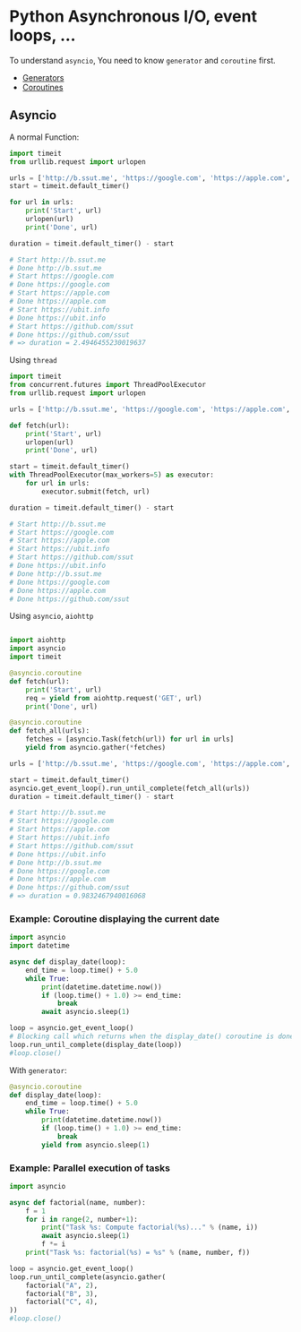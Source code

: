 # Python Asynchronous I/O, event loops, ...


To understand ```asyncio```, You need to know ```generator``` and ```coroutine``` first.

* [Generators](https://github.com/pydemia/Python3/blob/master/scripts/python_programming/Functions_01_basics.md#generators)
* [Coroutines](https://github.com/pydemia/Python3/blob/master/scripts/python_programming/ControlFlow_03_coroutine.md#coroutine)


## Asyncio


A normal Function:

```python
import timeit
from urllib.request import urlopen

urls = ['http://b.ssut.me', 'https://google.com', 'https://apple.com', 'https://ubit.info', 'https://github.com/ssut']
start = timeit.default_timer()

for url in urls:
    print('Start', url)
    urlopen(url)
    print('Done', url)

duration = timeit.default_timer() - start 

# Start http://b.ssut.me
# Done http://b.ssut.me
# Start https://google.com
# Done https://google.com
# Start https://apple.com
# Done https://apple.com
# Start https://ubit.info
# Done https://ubit.info
# Start https://github.com/ssut
# Done https://github.com/ssut
# => duration = 2.4946455230019637
```


Using ```thread```

```python
import timeit
from concurrent.futures import ThreadPoolExecutor
from urllib.request import urlopen

urls = ['http://b.ssut.me', 'https://google.com', 'https://apple.com', 'https://ubit.info', 'https://github.com/ssut']

def fetch(url):
    print('Start', url)
    urlopen(url)
    print('Done', url)

start = timeit.default_timer()
with ThreadPoolExecutor(max_workers=5) as executor:
    for url in urls:
        executor.submit(fetch, url)

duration = timeit.default_timer() - start

# Start http://b.ssut.me
# Start https://google.com
# Start https://apple.com
# Start https://ubit.info
# Start https://github.com/ssut
# Done https://ubit.info
# Done http://b.ssut.me
# Done https://google.com
# Done https://apple.com
# Done https://github.com/ssut
```

Using ```asyncio```, ```aiohttp```
```python

import aiohttp
import asyncio
import timeit

@asyncio.coroutine
def fetch(url):
    print('Start', url)
    req = yield from aiohttp.request('GET', url)
    print('Done', url)

@asyncio.coroutine
def fetch_all(urls):
    fetches = [asyncio.Task(fetch(url)) for url in urls]
    yield from asyncio.gather(*fetches)

urls = ['http://b.ssut.me', 'https://google.com', 'https://apple.com', 'https://ubit.info', 'https://github.com/ssut']

start = timeit.default_timer()
asyncio.get_event_loop().run_until_complete(fetch_all(urls))
duration = timeit.default_timer() - start

# Start http://b.ssut.me
# Start https://google.com
# Start https://apple.com
# Start https://ubit.info
# Start https://github.com/ssut
# Done https://ubit.info
# Done http://b.ssut.me
# Done https://google.com
# Done https://apple.com
# Done https://github.com/ssut
# => duration = 0.9832467940016068
```


### Example: Coroutine displaying the current date
```python
import asyncio
import datetime

async def display_date(loop):
    end_time = loop.time() + 5.0
    while True:
        print(datetime.datetime.now())
        if (loop.time() + 1.0) >= end_time:
            break
        await asyncio.sleep(1)

loop = asyncio.get_event_loop()
# Blocking call which returns when the display_date() coroutine is done
loop.run_until_complete(display_date(loop))
#loop.close()
```

With ```generator```:

```python
@asyncio.coroutine
def display_date(loop):
    end_time = loop.time() + 5.0
    while True:
        print(datetime.datetime.now())
        if (loop.time() + 1.0) >= end_time:
            break
        yield from asyncio.sleep(1)
```

### Example: Parallel execution of tasks

```python
import asyncio

async def factorial(name, number):
    f = 1
    for i in range(2, number+1):
        print("Task %s: Compute factorial(%s)..." % (name, i))
        await asyncio.sleep(1)
        f *= i
    print("Task %s: factorial(%s) = %s" % (name, number, f))

loop = asyncio.get_event_loop()
loop.run_until_complete(asyncio.gather(
    factorial("A", 2),
    factorial("B", 3),
    factorial("C", 4),
))
#loop.close()
```
